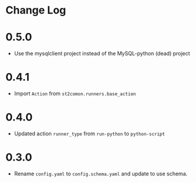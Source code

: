 # Change Log

# 0.5.0

- Use the mysqlclient project instead of the MySQL-python (dead) project

# 0.4.1

- Import `Action` from `st2comon.runners.base_action`

# 0.4.0

- Updated action `runner_type` from `run-python` to `python-script`

# 0.3.0

- Rename `config.yaml` to `config.schema.yaml` and update to use schema.
